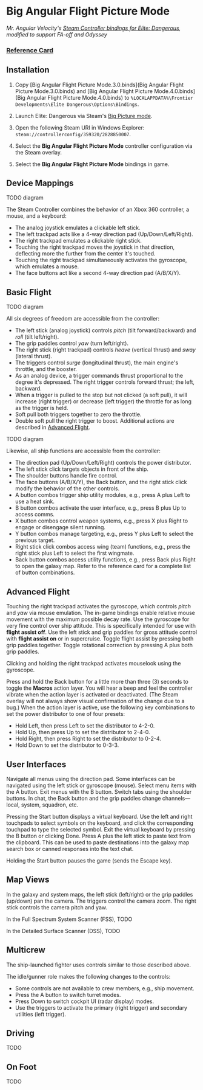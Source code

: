 # Big Angular Flight Picture Mode

_Mr. Angular Velocity's [Steam Controller bindings for Elite: Dangerous](https://www.reddit.com/r/EliteDangerous/comments/e618ml/steam_controller_elite_detailed_configuration_a/), modified to support FA-off and Odyssey_

### [Reference Card](https://docs.google.com/spreadsheets/d/1Kq_-igWF8gBGCXUd-xO4WzAUgmmJgPT9XFkpKyXXNZw/)

## Installation

1. Copy [Big Angular Flight Picture Mode.3.0.binds](Big Angular Flight Picture Mode.3.0.binds) and [Big Angular Flight Picture Mode.4.0.binds](Big Angular Flight Picture Mode.4.0.binds) to `%LOCALAPPDATA%\Frontier Developments\Elite Dangerous\Options\Bindings`.

2. Launch Elite: Dangerous via Steam's [Big Picture mode](https://help.steampowered.com/en/faqs/view/3725-76D3-3F31-FB63).

3. Open the following Steam URI in Windows Explorer: `steam://controllerconfig/359320/2828850007`.

4. Select the **Big Angular Flight Picture Mode** controller configuration via the Steam overlay.

5. Select the **Big Angular Flight Picture Mode** bindings in game.

## Device Mappings

TODO diagram

The Steam Controller combines the behavior of an Xbox 360 controller, a mouse, and a keyboard:
- The analog joystick emulates a clickable left stick.
- The left trackpad acts like a 4-way direction pad (Up/Down/Left/Right).
- The right trackpad emulates a clickable right stick.
- Touching the right trackpad moves the joystick in that direction, deflecting more the further from the center it's touched.
- Touching the right trackpad simultaneously activates the gyroscope, which emulates a mouse.
- The face buttons act like a second 4-way direction pad (A/B/X/Y).

## Basic Flight

TODO diagram

All six degrees of freedom are accessible from the controller:
- The left stick (analog joystick) controls _pitch_ (tilt forward/backward) and _roll_ (tilt left/right).
- The grip paddles control _yaw_ (turn left/right).
- The right stick (right trackpad) controls _heave_ (vertical thrust) and _sway_ (lateral thrust).
- The triggers control _surge_ (longitudinal thrust), the main engine's throttle, and the booster.
- As an analog device, a trigger commands thrust proportional to the degree it's depressed.
  The right trigger controls forward thrust; the left, backward.
- When a trigger is pulled to the stop but not clicked (a soft pull), it will increase (right trigger) or decrease (left trigger) the throttle for as long as the trigger is held.
- Soft pull both triggers together to zero the throttle.
- Double soft pull the right trigger to boost.
Additional actions are described in [Advanced Flight](#advanced-flight).

TODO diagram

Likewise, all ship functions are accessible from the controller:
- The direction pad (Up/Down/Left/Right) controls the power distributor.
- The left stick click targets objects in front of the ship.
- The shoulder buttons handle fire control.
- The face buttons (A/B/X/Y), the Back button, and the right stick click modify the behavior of the other controls.
- A button combos trigger ship utility modules, e.g., press A plus Left to use a heat sink.
- B button combos activate the user interface, e.g., press B plus Up to access comms.
- X button combos control weapon systems, e.g., press X plus Right to engage or disengage silent running.
- Y button combos manage targeting, e.g., press Y plus Left to select the previous target.
- Right stick click combos access wing (team) functions, e.g., press the right stick plus Left to select the first wingmate.
- Back button combos access utility functions, e.g., press Back plus Right to open the galaxy map.
Refer to the reference card for a complete list of button combinations.

## Advanced Flight

Touching the right trackpad activates the gyroscope, which controls _pitch_ and _yaw_ via mouse emulation.
The in-game bindings enable relative mouse movement with the maximum possible decay rate.
Use the gyroscope for very fine control over ship attitude.
This is specifically intended for use with **flight assist off**.
Use the left stick and grip paddles for gross attitude control with **flight assist on** or in supercruise.
Toggle flight assist by pressing both grip paddles together.
Toggle rotational correction by pressing A plus both grip paddles.

Clicking and holding the right trackpad activates mouselook using the gyroscope.

Press and hold the Back button for a little more than three (3) seconds to toggle the **Macros** action layer.
You will hear a beep and feel the controller vibrate when the action layer is activated or deactivated.
(The Steam overlay will not always show visual confirmation of the change due to a bug.)
When the action layer is active, use the following key combinations to set the power distributor to one of four presets:
- Hold Left, then press Left to set the distributor to 4-2-0.
- Hold Up, then press Up to set the distributor to 2-4-0.
- Hold Right, then press Right to set the distributor to 0-2-4.
- Hold Down to set the distributor to 0-3-3.

## User Interfaces

Navigate all menus using the direction pad.
Some interfaces can be navigated using the left stick or gyroscope (mouse).
Select menu items with the A button.
Exit menus with the B button.
Switch tabs using the shoulder buttons.
In chat, the Back button and the grip paddles change channels—local, system, squadron, etc.

Pressing the Start button displays a virtual keyboard.
Use the left and right touchpads to select symbols on the keyboard, and click the corresponding touchpad to type the selected symbol.
Exit the virtual keyboard by pressing the B button or clicking Done.
Press A plus the left stick to paste text from the clipboard.
This can be used to paste destinations into the galaxy map search box or canned responses into the text chat.

Holding the Start button pauses the game (sends the Escape key).

## Map Views

In the galaxy and system maps, the left stick (left/right) or the grip paddles (up/down) pan the camera.
The triggers control the camera zoom.
The right stick controls the camera pitch and yaw.

In the Full Spectrum System Scanner (FSS), TODO

In the Detailed Surface Scanner (DSS), TODO

## Multicrew

The ship-launched fighter uses controls similar to those described above.

The idle/gunner role makes the following changes to the controls:
- Some controls are not available to crew members, e.g., ship movement.
- Press the A button to switch turret modes.
- Press Down to switch cockpit UI (radar display) modes.
- Use the triggers to activate the primary (right trigger) and secondary utilities (left trigger).

## Driving

TODO

## On Foot

TODO
